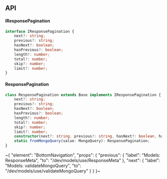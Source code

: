 

## API

#### IResponsePagination

```ts
interface IResponsePagination {
    next?: string;
    previous?: string;
    hasNext?: boolean;
    hasPrevious?: boolean;
    length?: number;
    total?: number;
    skip?: number;
    limit?: number;
}
```

#### ResponsePagination

```ts
class ResponsePagination extends Base implements IResponsePagination {
    next?: string;
    previous?: string;
    hasNext?: boolean;
    hasPrevious?: boolean;
    length?: number;
    total?: number;
    skip?: number;
    limit?: number;
    constructor(next?: string, previous?: string, hasNext?: boolean, hasPrevious?: boolean, length?: number, total?: number, skip?: number, limit?: number);
    static fromMongoQuery(value: MongoQuery): ResponsePagination;
}
```


~{
  "element": "BottomNavigation",
  "props": {
    "previous": {
      "label": "Models: ResponseMeta",
      "to": "/dev/models/use/ResponseMeta"
    },
    "next": {
      "label": "Models: validateMongoQuery",
      "to": "/dev/models/use/validateMongoQuery"
    }
  }
}~
